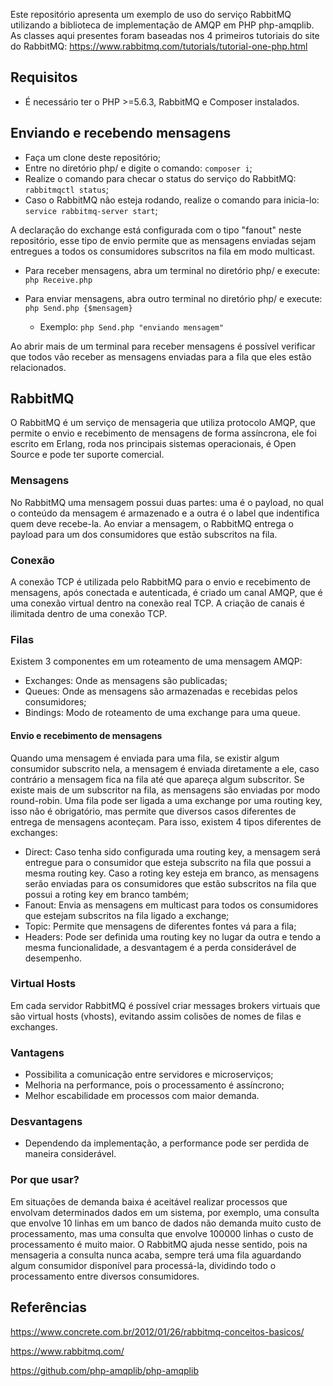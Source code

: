 Este repositório apresenta um exemplo de uso do serviço RabbitMQ utilizando a biblioteca de implementação de AMQP em PHP php-amqplib.
As classes aqui presentes foram baseadas nos 4 primeiros tutoriais do site do RabbitMQ: https://www.rabbitmq.com/tutorials/tutorial-one-php.html

## Requisitos
*   É necessário ter o PHP >=5.6.3, RabbitMQ e Composer instalados.

## Enviando e recebendo mensagens

- Faça um clone deste repositório;
- Entre no diretório php/ e digite o comando: ```composer i```;
- Realize o comando para checar o status do serviço do RabbitMQ: ```rabbitmqctl status```;
- Caso o RabbitMQ não esteja rodando, realize o comando para inicia-lo: ```service rabbitmq-server start```;

A declaração do exchange está configurada com o tipo "fanout" neste repositório, esse tipo de envio permite que as mensagens enviadas sejam entregues a todos os consumidores subscritos na fila em modo multicast.

- Para receber mensagens, abra um terminal no diretório php/ e execute: ```php Receive.php```

- Para enviar mensagens, abra outro terminal no diretório php/ e execute: ```php Send.php {$mensagem}```
    * Exemplo: ```php Send.php "enviando mensagem"```

Ao abrir mais de um terminal para receber mensagens é possível verificar que todos vão receber as mensagens enviadas para a fila que eles estão relacionados.

## RabbitMQ 
O RabbitMQ é um serviço de mensageria que utiliza protocolo AMQP, que permite o envio e recebimento de mensagens de forma assíncrona, ele foi escrito em Erlang, roda nos principais sistemas operacionais, é Open Source e pode ter suporte comercial.

### Mensagens
No RabbitMQ uma mensagem possui duas partes: uma é o payload, no qual o conteúdo da mensagem é armazenado e a outra é o label que indentifica quem deve recebe-la. 
Ao enviar a mensagem, o RabbitMQ entrega o payload para um dos consumidores que estão subscritos na fila.

### Conexão 
A conexão TCP é utilizada pelo RabbitMQ para o envio e recebimento de mensagens, após conectada e autenticada, é criado um canal AMQP, que é uma conexão virtual dentro na conexão real TCP. A criação de canais é ilimitada dentro de uma conexão TCP.

### Filas
Existem 3 componentes em um roteamento de uma mensagem AMQP:
* Exchanges: Onde as mensagens são publicadas;
* Queues: Onde as mensagens são armazenadas e recebidas pelos consumidores;
* Bindings: Modo de roteamento de uma exchange para uma queue.

#### Envio e recebimento de mensagens
Quando uma mensagem é enviada para uma fila, se existir algum consumidor subscrito nela, a mensagem é enviada diretamente a ele, caso contrário a mensagem fica na fila até que apareça algum subscritor.
Se existe mais de um subscritor na fila, as mensagens são enviadas por modo round-robin.
Uma fila pode ser ligada a uma exchange por uma routing key, isso não é obrigatório, mas permite que diversos casos diferentes de entrega de mensagens aconteçam. Para isso, existem 4 tipos diferentes de exchanges:
* Direct: Caso tenha sido configurada uma routing key, a mensagem será entregue para o consumidor que esteja subscrito na fila que possui a mesma routing key. Caso a roting key esteja em branco, as mensagens serão enviadas para os consumidores que estão subscritos na fila que possui a roting key em branco também;
* Fanout: Envia as mensagens em multicast para todos os consumidores que estejam subscritos na fila ligado a exchange;
* Topic: Permite que mensagens de diferentes fontes vá para a fila;
* Headers: Pode ser definida uma routing key no lugar da outra e tendo a mesma funcionalidade, a desvantagem é a perda considerável de desempenho.

### Virtual Hosts
Em cada servidor RabbitMQ é possível criar messages brokers virtuais que são virtual hosts (vhosts), evitando assim colisões de nomes de filas e exchanges.

### Vantagens
* Possibilita a comunicação entre servidores e microserviços;
* Melhoria na performance, pois o processamento é assíncrono;
* Melhor escabilidade em processos com maior demanda.

### Desvantagens
* Dependendo da implementação, a performance pode ser perdida de maneira considerável.

### Por que usar?
Em situações de demanda baixa é aceitável realizar processos que envolvam determinados dados em um sistema, por exemplo, uma consulta que envolve 10 linhas em um banco de dados não demanda muito custo de processamento, mas uma consulta que envolve 100000 linhas o custo de processamento é muito maior. O RabbitMQ ajuda nesse sentido, pois na mensageria a consulta nunca acaba, sempre terá uma fila aguardando algum consumidor disponível para processá-la, dividindo todo o processamento entre diversos consumidores.

## Referências

https://www.concrete.com.br/2012/01/26/rabbitmq-conceitos-basicos/

https://www.rabbitmq.com/

https://github.com/php-amqplib/php-amqplib

